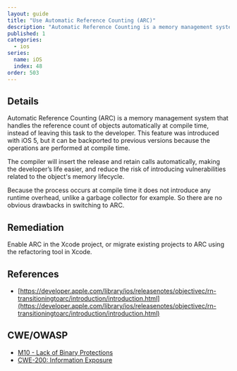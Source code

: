 ```yaml
---
layout: guide
title: "Use Automatic Reference Counting (ARC)"
description: "Automatic Reference Counting is a memory management system that handles the reference count of objects automatically at compile time, instead of leaving this task to the developer."
published: 1
categories:
  - ios	
series:
  name: iOS
  index: 48
order: 503
--- 
```


## Details 

Automatic Reference Counting (ARC) is a memory management system that handles the reference count of objects automatically at compile time, instead of leaving this task to the developer. This feature was introduced with iOS 5, but it can be backported to previous versions because the operations are performed at compile time.

The compiler will insert the release and retain calls automatically, making the developer’s life easier, and reduce the risk of introducing vulnerabilities related to the object's memory lifecycle.

Because the process occurs at compile time it does not introduce any runtime overhead, unlike a garbage collector for example. So there are no obvious drawbacks in switching to ARC.

## Remediation

Enable ARC in the Xcode project, or migrate existing projects to ARC using the refactoring tool in Xcode.

## References

 * [https://developer.apple.com/library/ios/releasenotes/objectivec/rn-transitioningtoarc/introduction/introduction.html](https://developer.apple.com/library/ios/releasenotes/objectivec/rn-transitioningtoarc/introduction/introduction.html)

## CWE/OWASP

 * [M10 - Lack of Binary Protections](https://www.owasp.org/index.php/Mobile_Top_10_2014-M10)
 * [CWE-200: Information Exposure](http://cwe.mitre.org/data/definitions/200.html)